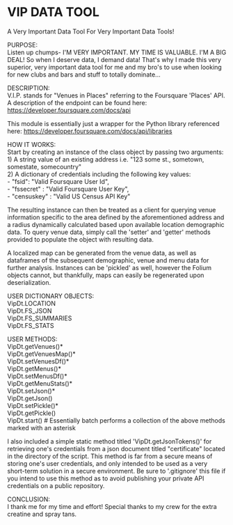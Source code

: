 # VIP DATA TOOL

A Very Important Data Tool For Very Important Data Tools!

PURPOSE:  
Listen up chumps- I'M VERY IMPORTANT. MY TIME IS VALUABLE. I'M A BIG DEAL! So when I deserve data, I demand data! That's why I made this very superior, very important data tool for me and my bro's to use when looking for new clubs and bars and stuff to totally dominate...  
  
DESCRIPTION:  
V.I.P. stands for "Venues in Places" referring to the Foursquare 'Places' API. A description of the endpoint can be found here: <https://developer.foursquare.com/docs/api>  
  
This module is essentially just a wrapper for the Python library referenced here: <https://developer.foursquare.com/docs/api/libraries>  
  
HOW IT WORKS:  
Start by creating an instance of the class object by passing two arguments:  
    1) A string value of an existing address i.e. "123 some st., sometown, somestate, somecountry"  
    2) A dictionary of credentials including the following key values:  
    - "fsid": "Valid Foursquare User Id",  
    - "fssecret" : "Valid Foursquare User Key",  
    - "censuskey" : "Valid US Census API Key"  

The resulting instance can then be treated as a client for querying venue information specific to the area defined by the aforementioned address and a radius dynamically calculated based upon available location demographic data. To query venue data, simply call the 'setter' and 'getter' methods provided to populate the object with resulting data.  

A localized map can be generated from the venue data, as well as dataframes of the subsequent demographic, venue and menu data for further analysis. Instances can be 'pickled' as well, however the Folium objects cannot, but thankfully, maps can easily be regenerated upon deserialization.

USER DICTIONARY OBJECTS:  
VipDt.LOCATION  
VipDt.FS_JSON  
VipDt.FS_SUMMARIES  
VipDt.FS_STATS  
  
USER METHODS:  
VipDt.getVenues()*  
VipDt.getVenuesMap()*  
VipDt.setVenuesDf()*  
VipDt.getMenus()*  
VipDt.setMenusDf()*  
VipDt.getMenuStats()*  
VipDt.setJson()*  
VipDt.getJson()  
VipDt.setPickle()*  
VipDt.getPickle()  
VipDt.start() # Essentially batch performs a collection of the above methods marked with an asterisk  
  
I also included a simple static method titled 'VipDt.getJsonTokens()' for retrieving one's credentials from a json document titled "certificate" located in the directory of the script. This method is far from a secure means of storing one's user credentials, and only intended to be used as a very short-term solution in a secure environment. Be sure to '.gitignore' this file if you intend to use this method as to avoid publishing your private API credentials on a public repository.
  
CONCLUSION:  
I thank me for my time and effort! Special thanks to my crew for the extra creatine and spray tans.
